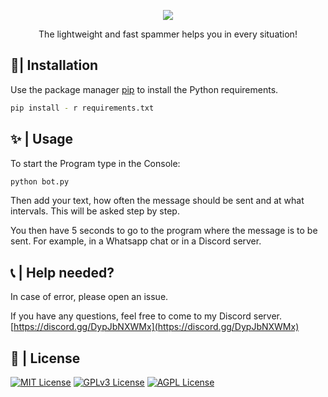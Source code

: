 <p align="center">  
  <img src="https://cdn.discordapp.com/attachments/795703051427643404/1071125284365013052/Spammer.png">  
</p>  

<p style="text-align: center">
The lightweight and fast spammer helps you in every situation!
</p>

## 🧾| Installation

Use the package manager [pip](https://pip.pypa.io/en/stable/) to install the Python requirements.

```bash
pip install - r requirements.txt
```

## ✨ | Usage

To start the Program type in the Console:

```bash
python bot.py
```

Then add your text, how often the message should be sent and at what intervals. This will be asked step by step.

You then have 5 seconds to go to the program where the message is to be sent. For example, in a Whatsapp chat or in a
Discord server.

## 📞 | Help needed?

In case of error, please open an issue.

If you have any questions, feel free to come to my Discord server.  
[https://discord.gg/DypJbNXWMx](https://discord.gg/DypJbNXWMx)

## 🔭 | License

[![MIT License](https://img.shields.io/badge/License-MIT-green.svg)](https://choosealicense.com/licenses/mit/) [![GPLv3 License](https://img.shields.io/badge/License-GPL%20v3-yellow.svg)](https://opensource.org/licenses/) [![AGPL License](https://img.shields.io/badge/license-AGPL-blue.svg)](http://www.gnu.org/licenses/agpl-3.0)
